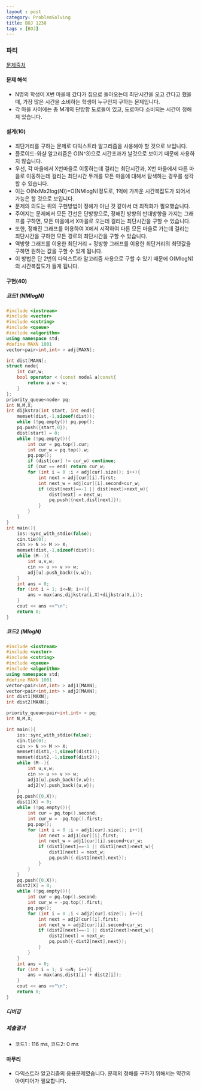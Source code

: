 ```yaml
---
layout : post
category: ProblemSolving
title: BOJ 1238
tags : [BOJ]
---
```

### 파티

[문제출처](https://www.acmicpc.net/problem/1238)

#### 문제 해석
  
- N명의 학생이 X번 마을에 갔다가 집으로 돌아오는데 최단시간을 오고 간다고 했을 때, 가장 많은 시간을 소비하는 학생이 누구인지 구하는 문제입니다.
- 각 마을 사이에는 총 M개의 단방향 도로들이 있고, 도로마다 소비되는 시간이 정해져 있습니다.

#### 설계(10)

- 최단거리를 구하는 문제로 다익스트라 알고리즘을 사용해야 할 것으로 보입니다.
- 플로이드-와샬 알고리즘은 O(N^3)으로 시간초과가 날것으로 보이기 때문에 사용하지 않습니다.
- 우선, 각 마을에서 X번마을로 이동하는데 걸리는 최단시간과, X번 마을에서 다른 마을로 이동하는데 걸리는 최단시간 두개를 모든 마을에 대해서 탐색하는 경우를 생각할 수 있습니다.
- 이는 O(NxMx2log(N))=O(NMlogN)정도로, 1억에 가까운 시간복잡도가 되어서 가능은 할 것으로 보입니다.
- 문제의 의도는 위의 구현방법이 정해가 아닌 것 같아서 더 최적화가 필요했습니다.
- 주어지는 문제에서 모든 간선은 단방향으로, 정해진 방향의 반대방향을 가지는 그래프를 구하면, 모든 마을에서 X마을로 오는데 걸리는 최단시간을 구할 수 있습니다.
- 또한, 정해진 그래프를 이용하여 X에서 시작하여 다른 모든 마을로 가는데 걸리는 최단시간을 구하면 모든 경로의 최단시간을 구할 수 있습니다.
- 역방향 그래프를 이용한 최단거리 + 정방향 그래프를 이용한 최단거리의 최댓값을 구하면 원하는 값을 구할 수 있게 됩니다.
- 이 방법은 단 2번의 다익스트라 알고리즘 사용으로 구할 수 있기 때문에 O(MlogN)의 시간복잡도가 들게 됩니다.

#### 구현(40)

##### 코드1 (NMlogN)

```cpp
#include <iostream>
#include <vector>
#include <cstring>
#include <queue>
#include <algorithm>
using namespace std;
#define MAXN 1001
vector<pair<int,int> > adj[MAXN];

int dist[MAXN];
struct node{
    int cur,w;
    bool operator < (const node& a)const{
        return a.w < w;
    }
};
priority_queue<node> pq;
int N,M,X;
int dijkstra(int start, int end){
    memset(dist,-1,sizeof(dist));
    while (!pq.empty()) pq.pop();
    pq.push({start,0});
    dist[start] = 0;
    while (!pq.empty()){
        int cur = pq.top().cur;
        int cur_w = pq.top().w;
        pq.pop();
        if (dist[cur] != cur_w) continue;
        if (cur == end) return cur_w;
        for (int i = 0 ;i < adj[cur].size(); i++){
            int next = adj[cur][i].first;
            int next_w = adj[cur][i].second+cur_w;
            if (dist[next]==-1 || dist[next]>next_w){
                dist[next] = next_w;
                pq.push({next,dist[next]});
            }
        }
    }
}
int main(){
    ios::sync_with_stdio(false);
    cin.tie(0);
    cin >> N >> M >> X;
    memset(dist,-1,sizeof(dist));
    while (M--){
        int u,v,w;
        cin >> u >> v >> w;
        adj[u].push_back({v,w});
    }
    int ans = 0;
    for (int i = 1; i<=N; i++){
        ans = max(ans,dijkstra(i,X)+dijkstra(X,i));
    }
    cout << ans <<"\n";
    return 0;
}

```

##### 코드2 (MlogN)

```cpp
#include <iostream>
#include <vector>
#include <cstring>
#include <queue>
#include <algorithm>
using namespace std;
#define MAXN 1001
vector<pair<int,int> > adj1[MAXN];
vector<pair<int,int> > adj2[MAXN];
int dist1[MAXN];
int dist2[MAXN];

priority_queue<pair<int,int> > pq;
int N,M,X;

int main(){
    ios::sync_with_stdio(false);
    cin.tie(0);
    cin >> N >> M >> X;
    memset(dist1,-1,sizeof(dist1));
    memset(dist2,-1,sizeof(dist2));
    while (M--){
        int u,v,w;
        cin >> u >> v >> w;
        adj1[u].push_back({v,w});
        adj2[v].push_back({u,w});
    }
    pq.push({0,X});
    dist1[X] = 0;
    while (!pq.empty()){
        int cur = pq.top().second;
        int cur_w = -pq.top().first;
        pq.pop();
        for (int i = 0 ;i < adj1[cur].size(); i++){
            int next = adj1[cur][i].first;
            int next_w = adj1[cur][i].second+cur_w;
            if (dist1[next]==-1 || dist1[next]>next_w){
                dist1[next] = next_w;
                pq.push({-dist1[next],next});
            }
        }
    }
    pq.push({0,X});
    dist2[X] = 0;
    while (!pq.empty()){
        int cur = pq.top().second;
        int cur_w = -pq.top().first;
        pq.pop();
        for (int i = 0 ;i < adj2[cur].size(); i++){
            int next = adj2[cur][i].first;
            int next_w = adj2[cur][i].second+cur_w;
            if (dist2[next]==-1 || dist2[next]>next_w){
                dist2[next] = next_w;
                pq.push({-dist2[next],next});
            }
        }
    }
    int ans = 0;
    for (int i = 1; i <=N; i++){
        ans = max(ans,dist1[i] + dist2[i]);
    }
    cout << ans <<"\n";
    return 0;
}

```

##### 디버깅

##### 제출결과

- 코드1 : 116 ms, 코드2: 0 ms

#### 마무리

- 다익스트라 알고리즘의 응용문제였습니다. 문제의 정해를 구하기 위해서는 약간의 아이디어가 필요합니다.
